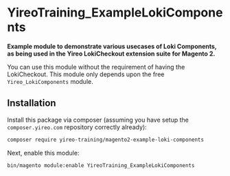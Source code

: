 # YireoTraining_ExampleLokiComponents

**Example module to demonstrate various usecases of Loki Components, as being used in the Yireo
LokiCheckout extension suite for Magento 2.**

You can use this module without the requirement of having the LokiCheckout. This module only depends upon the free
`Yireo_LokiComponents` module.

## Installation
Install this package via composer (assuming you have setup the `composer.yireo.com` repository correctly already):
```bash
composer require yireo-training/magento2-example-loki-components
```

Next, enable this module:
```bash
bin/magento module:enable YireoTraining_ExampleLokiComponents
```

